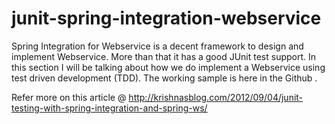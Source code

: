 junit-spring-integration-webservice
===================================

Spring Integration for Webservice is a decent framework to design and implement Webservice. More than that it has a good JUnit test support. In this section I will be talking about how we do implement a Webservice using test driven development (TDD). The working sample is here in the Github .

Refer more on this article @ http://krishnasblog.com/2012/09/04/junit-testing-with-spring-integration-and-spring-ws/
